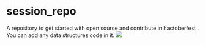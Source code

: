 # session_repo
A repository to get started with open source and contribute in hactoberfest . You can add any data structures code in it.
![](https://embed-fastly.wistia.com/deliveries/49bd387c40e2c5aada92abdf973bc46d.webp?image_crop_resized=960x540)

